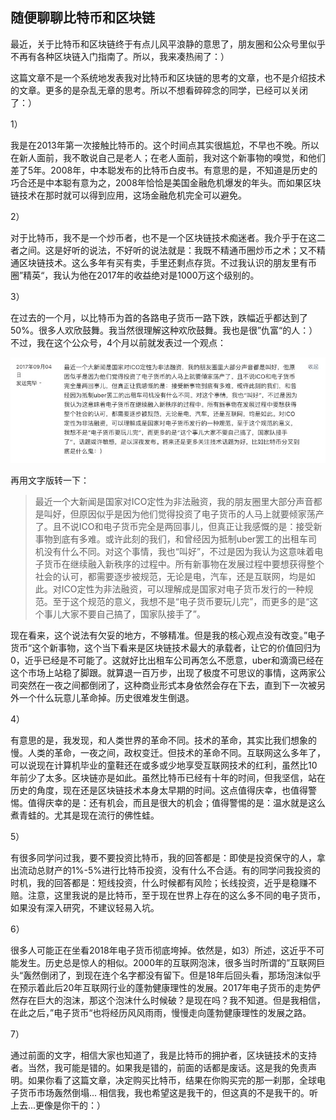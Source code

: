 ## 随便聊聊比特币和区块链

最近，关于比特币和区块链终于有点儿风平浪静的意思了，朋友圈和公众号里似乎不再有各种区块链入门指南了。所以，我来凑热闹了：）

这篇文章不是一个系统地发表我对比特币和区块链的思考的文章，也不是介绍技术的文章。更多的是杂乱无章的思考。所以不想看碎碎念的同学，已经可以关闭了：）

1）

我是在2013年第一次接触比特币的。这个时间点其实很尴尬，不早也不晚。所以在新人面前，我不敢说自己是老人；在老人面前，我对这个新事物的嗅觉，和他们差了5年。2008年，中本聪发布的比特币白皮书。有意思的是，不知道是历史的巧合还是中本聪有意为之，2008年恰恰是美国金融危机爆发的年头。而如果区块链技术在那时就可以得到应用，这场金融危机完全可以避免。

2）

对于比特币，我不是一个炒币者，也不是一个区块链技术痴迷者。我介乎于在这二者之间。这是好听的说法，不好听的说法就是：我既不精通币圈炒币之术；又不精通区块链技术。这么多年有买有卖，手里还剩点存货。不过我认识的朋友里有币圈”精英“，我认为他在2017年的收益绝对是1000万这个级别的。

3）

在过去的一个月，以比特币为首的各路电子货币一路下跌，跌幅近乎都达到了50%。很多人欢欣鼓舞。我当然很理解这种欢欣鼓舞。我也是很”仇富“的人：）不过，我在这个公众号，4个月以前就发表过一个观点：

![ico](ico.png)

再用文字版转一下：

> 最近一个大新闻是国家对ICO定性为非法融资，我的朋友圈里大部分声音都是叫好，但原因似乎是因为他们觉得投资了电子货币的人马上就要倾家荡产了。且不说ICO和电子货币完全是两回事儿，但真正让我感慨的是：接受新事物到底有多难。或许此刻的我们，和曾经因为抵制uber罢工的出租车司机没有什么不同。对这个事情，我也“叫好”，不过是因为我认为这意味着电子货币在继续融入新秩序的过程中。所有新事物在发展过程中要想获得整个社会的认可，都需要逐步被规范，无论是电，汽车，还是互联网，均是如此。对ICO定性为非法融资，可以理解成是国家对电子货币发行的一种规范。至于这个规范的意义，我想不是“电子货币要玩儿完”，而更多的是“这个事儿大家不要自己搞了，国家队接手了”。

现在看来，这个说法有欠妥的地方，不够精准。但是我的核心观点没有改变。”电子货币“这个新事物，这个当下看来是区块链技术最大的承载者，让它的价值回归为0，近乎已经是不可能了。这就好比出租车公司再怎么不愿意，uber和滴滴已经在这个市场上站稳了脚跟。就算退一百万步，出现了极度不可思议的事情，这两家公司突然在一夜之间都倒闭了，这种商业形式本身依然会存在下去，直到下一次被另外一个什么玩意儿革命掉。历史很难发生倒退。

4）

有意思的是，我发现，和人类世界的革命不同。技术的革命，其实比我们想象的慢。人类的革命，一夜之间，政权变迁。但技术的革命不同。互联网这么多年了，可以说现在计算机毕业的童鞋还在或多或少地享受互联网技术的红利，虽然比10年前少了太多。区块链亦是如此。虽然比特币已经有十年的时间，但我坚信，站在历史的角度，现在还是区块链技术本身太早期的时间。这点值得庆幸，也值得警惕。值得庆幸的是：还有机会，而且是很大的机会；值得警惕的是：温水就是这么煮青蛙的。尤其是现在流行的佛性蛙。

5）

有很多同学问过我，要不要投资比特币，我的回答都是：即使是投资保守的人，拿出流动总财产的1%-5%进行比特币投资，没有什么不合适。有的同学问我投资的时机，我的回答都是：短线投资，什么时候都有风险；长线投资，近乎是稳赚不赔。注意，这里我说的是比特币，至于现在世界上存在的这么多不同的电子货币，如果没有深入研究，不建议轻易入坑。

6）

很多人可能正在坐看2018年电子货币彻底垮掉。依然是，如3）所述，这近乎不可能发生。历史总是惊人的相似。2000年的互联网泡沫，很多当时所谓的”互联网巨头“轰然倒闭了，到现在连个名字都没有留下。但是18年后回头看，那场泡沫似乎在预示着此后20年互联网行业的蓬勃健康理性的发展。2017年电子货币的走势俨然存在巨大的泡沫，那这个泡沫什么时候破？是现在吗？我不知道。但是我相信，在此之后，”电子货币“也将经历风风雨雨，慢慢走向蓬勃健康理性的发展之路。

7）

通过前面的文字，相信大家也知道了，我是比特币的拥护者，区块链技术的支持者。当然，我可能是错的。如果我是错的，前面的话都是废话。这是我的免责声明。如果你看了这篇文章，决定购买比特币，结果在你购买完的那一刹那，全球电子货币市场轰然倒塌... 相信我，我也希望这是我干的，但这真的不是我干的。听上去...更像是你干的：）